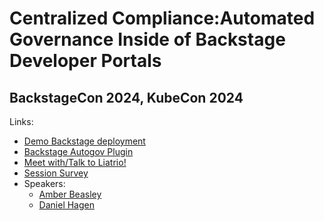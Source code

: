 # Centralized Compliance:Automated Governance Inside of Backstage Developer Portals

## BackstageCon 2024, KubeCon 2024

Links:

- [Demo Backstage deployment](https://github.com/liatrio/demo-ootb-backstage)
- [Backstage Autogov Plugin](https://github.com/liatrio/backstage-plugin-autogov)
- [Meet with/Talk to Liatrio!](https://www.liatrio.com/contact)
- [Session Survey](https://app.formbricks.com/s/cm2uq8cv500007edyy1bq4xku)
- Speakers:
  - [Amber Beasley](https://www.linkedin.com/in/amber-beasley-a9278565/)
  - [Daniel Hagen](https://www.linkedin.com/in/daniel-b-hagen/)
